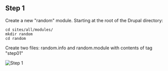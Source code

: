 

## Step 1
Create a new "random" module.  Starting at the root of the Drupal directory:
```
cd sites/all/modules/
mkdir random
cd random
```

Create two files: random.info and random.module with contents of tag "step01"

![Step 1](https://monosnap.com/image/Y1rVL8gwga9CLFoGYyftyl0Py.png)
